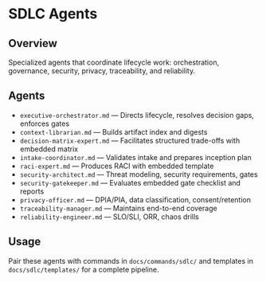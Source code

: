 # SDLC Agents

## Overview
Specialized agents that coordinate lifecycle work: orchestration, governance, security, privacy,
traceability, and reliability.

## Agents
- `executive-orchestrator.md` — Directs lifecycle, resolves decision gaps, enforces gates
- `context-librarian.md` — Builds artifact index and digests
- `decision-matrix-expert.md` — Facilitates structured trade-offs with embedded matrix
- `intake-coordinator.md` — Validates intake and prepares inception plan
- `raci-expert.md` — Produces RACI with embedded template
- `security-architect.md` — Threat modeling, security requirements, gates
- `security-gatekeeper.md` — Evaluates embedded gate checklist and reports
- `privacy-officer.md` — DPIA/PIA, data classification, consent/retention
- `traceability-manager.md` — Maintains end-to-end coverage
- `reliability-engineer.md` — SLO/SLI, ORR, chaos drills

## Usage
Pair these agents with commands in `docs/commands/sdlc/` and templates in
`docs/sdlc/templates/` for a complete pipeline.
